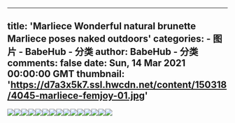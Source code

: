 
---
title: 'Marliece Wonderful natural brunette Marliece poses naked outdoors'
categories: 
    - 图片
    - BabeHub - 分类
author: BabeHub - 分类
comments: false
date: Sun, 14 Mar 2021 00:00:00 GMT
thumbnail: 'https://d7a3x5k7.ssl.hwcdn.net/content/150318/4045-marliece-femjoy-01.jpg'
---

<div>   
<img src="https://d7a3x5k7.ssl.hwcdn.net/content/150318/4045-marliece-femjoy-01.jpg" referrerpolicy="no-referrer"><img src="https://d7a3x5k7.ssl.hwcdn.net/content/150318/4045-marliece-femjoy-02.jpg" referrerpolicy="no-referrer"><img src="https://d7a3x5k7.ssl.hwcdn.net/content/150318/4045-marliece-femjoy-03.jpg" referrerpolicy="no-referrer"><img src="https://d7a3x5k7.ssl.hwcdn.net/content/150318/4045-marliece-femjoy-04.jpg" referrerpolicy="no-referrer"><img src="https://d7a3x5k7.ssl.hwcdn.net/content/150318/4045-marliece-femjoy-05.jpg" referrerpolicy="no-referrer"><img src="https://d7a3x5k7.ssl.hwcdn.net/content/150318/4045-marliece-femjoy-06.jpg" referrerpolicy="no-referrer"><img src="https://d7a3x5k7.ssl.hwcdn.net/content/150318/4045-marliece-femjoy-07.jpg" referrerpolicy="no-referrer"><img src="https://d7a3x5k7.ssl.hwcdn.net/content/150318/4045-marliece-femjoy-08.jpg" referrerpolicy="no-referrer"><img src="https://d7a3x5k7.ssl.hwcdn.net/content/150318/4045-marliece-femjoy-09.jpg" referrerpolicy="no-referrer"><img src="https://d7a3x5k7.ssl.hwcdn.net/content/150318/4045-marliece-femjoy-10.jpg" referrerpolicy="no-referrer"><img src="https://d7a3x5k7.ssl.hwcdn.net/content/150318/4045-marliece-femjoy-11.jpg" referrerpolicy="no-referrer"><img src="https://d7a3x5k7.ssl.hwcdn.net/content/150318/4045-marliece-femjoy-12.jpg" referrerpolicy="no-referrer"><img src="https://d7a3x5k7.ssl.hwcdn.net/content/150318/4045-marliece-femjoy-13.jpg" referrerpolicy="no-referrer"><img src="https://d7a3x5k7.ssl.hwcdn.net/content/150318/4045-marliece-femjoy-14.jpg" referrerpolicy="no-referrer"><img src="https://d7a3x5k7.ssl.hwcdn.net/content/150318/4045-marliece-femjoy-15.jpg" referrerpolicy="no-referrer">  
</div>
            